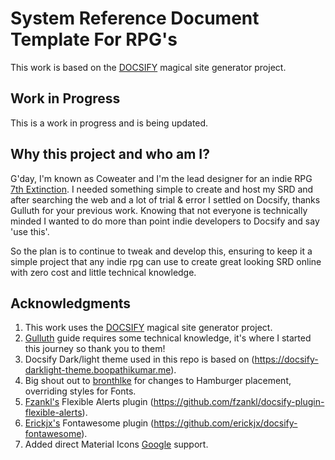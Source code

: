 # System Reference Document Template For RPG's

This work is based on the [DOCSIFY][1] magical site generator project.

## Work in Progress

This is a work in progress and is being updated.

## Why this project and who am I?

G'day, I'm known as Coweater and I'm the lead designer for an indie RPG [7th Extinction](https://7thExtinctionrpg.com). I needed something simple to create and host my SRD and after searching the web and a lot of trial & error I settled on Docsify, thanks Gulluth for your previous work. Knowing that not everyone is technically minded I wanted to do more than point indie developers to Docsify and say 'use this'.

So the plan is to continue to tweak and develop this, ensuring to keep it a simple project that any indie rpg can use to create great looking SRD online with zero cost and little technical knowledge. 

## Acknowledgments 

1. This work uses the [DOCSIFY][1] magical site generator project.
2. [Gulluth](https://gist.github.com/Gulluth) guide requires some technical knowledge, it's where I started this journey so thank you to them!
3. Docsify Dark/light theme used in this repo is based on (https://docsify-darklight-theme.boopathikumar.me).
4. Big shout out to [bronthlke](https://github.com/bronthulke) for changes to Hamburger placement, overriding styles for Fonts.
5. [Fzankl's](https://github.com/fzankl) Flexible Alerts plugin (https://github.com/fzankl/docsify-plugin-flexible-alerts).
6. [Erickjx's](https://github.com/erickjx) Fontawesome plugin (https://github.com/erickjx/docsify-fontawesome).
7. Added direct Material Icons [Google](https://fonts.google.com/icons) support.

[1]: https://docsify.js.org
